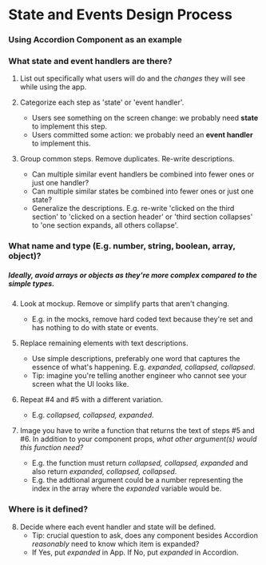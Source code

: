 # State and Events Design Process

### Using Accordion Component as an example

### What state and event handlers are there?

1. List out specifically what users will do and the *changes* they will see while using the app.

2. Categorize each step as 'state' or 'event handler'.
    - Users see something on the screen change: we probably need **state** to implement this step.
    - Users committed some action: we probably need an **event handler** to implement this.

3. Group common steps. Remove duplicates. Re-write descriptions.
    - Can multiple similar event handlers be combined into fewer ones or just one handler?
    - Can multiple similar states be combined into fewer ones or just one state?
    - Generalize the descriptions. E.g. re-write 'clicked on the third section' to 'clicked on a section header' or 'third section collapses' to 'one section expands, all others collapse'.


### What name and type (E.g. number, string, boolean, array, object)?
##### Ideally, avoid arrays or objects as they're more complex compared to the simple types.

4. Look at mockup. Remove or simplify parts that aren't changing.
    - E.g. in the mocks, remove hard coded text because they're set and has nothing to do with state or events.

5. Replace remaining elements with text descriptions.
    - Use simple descriptions, preferably one word that captures the essence of what's happening. E.g. *expanded, collapsed, collapsed*.
    - Tip: imagine you're telling another engineer who cannot see your screen what the UI looks like.

6. Repeat #4 and #5 with a different variation.
    - E.g. *collapsed, collapsed, expanded*.

7. Image you have to write a function that returns the text of steps #5 and #6. In addition to your component props, *what other argument(s) would this function need?*
    - E.g. the function must return *collapsed, collapsed, expanded* and also return *expanded, collapsed, collapsed*.
    - E.g. the addtional argument could be a number representing the index in the array where the *expanded* variable would be.


### Where is it defined?

8. Decide where each event handler and state will be defined.
    - Tip: crucial question to ask, does any component besides Accordion *reasonably* need to know which item is expanded?
    - If Yes, put *expanded* in App. If No, put *expanded* in Accordion.
